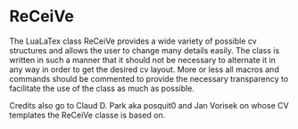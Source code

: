 # ReCeiVe

The LuaLaTex class ReCeiVe provides a wide variety of possible cv structures and allows the user to change many details easily. The class is written in such a manner that it should not be necessary to alternate it in any way in order to get the desired cv layout. More or less all macros and commands should be commented to provide the necessary transparency to facilitate the use of the class as much as possible.

Credits also go to Claud D. Park aka posquit0 and Jan Vorisek on whose CV templates the ReCeiVe classe is based on.
